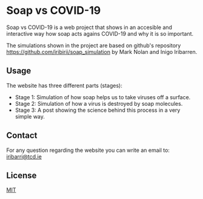# Soap vs COVID-19

Soap vs COVID-19 is a web project that shows in an accesible and interactive way how soap acts agains COVID-19 and why it is so important.

The simulations shown in the project are based on github's repository https://github.com/iribirii/soap_simulation by Mark Nolan and Inigo Iribarren. 

## Usage

The website has three different parts (stages):

- Stage 1: Simulation of how soap helps us to take viruses off a surface.
- Stage 2: Simulation of how a virus is destroyed by soap molecules.
- Stage 3: A post showing the science behind this process in a very simple way.

## Contact

For any question regarding the website you can write an email to: iribarri@tcd.ie

## License

[MIT](https://choosealicense.com/licenses/mit/)
